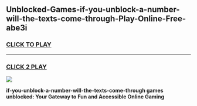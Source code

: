 
## Unblocked-Games-if-you-unblock-a-number-will-the-texts-come-through-Play-Online-Free-abe3i
<h3>
<a href="https://premium76.site?title=if-you-unblock-a-number-will-the-texts-come-through&ref=26A">CLICK TO PLAY</a></h3>
<hr>

<h3>
<a href="https://premium76.site?title=if-you-unblock-a-number-will-the-texts-come-through&ref=26A">CLICK 2 PLAY</a>
  
</h3>

<a href="https://premium76.site?title=if-you-unblock-a-number-will-the-texts-come-through&ref=26A"><img src="https://clearcache.store/games.png"></a>


**if-you-unblock-a-number-will-the-texts-come-through games unblocked: Your Gateway to Fun and Accessible Online Gaming**
